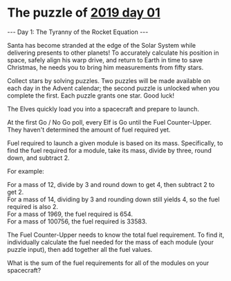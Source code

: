 # The puzzle of [2019 day 01](https://adventofcode.com/2019/day/1)

--- Day 1: The Tyranny of the Rocket Equation ---

Santa has become stranded at the edge of the Solar System while delivering presents to other planets! To accurately calculate his position in space, safely align his warp drive, and return to Earth in time to save Christmas, he needs you to bring him measurements from fifty stars.

Collect stars by solving puzzles.  Two puzzles will be made available on each day in the Advent calendar; the second puzzle is unlocked when you complete the first.  Each puzzle grants one star. Good luck!

The Elves quickly load you into a spacecraft and prepare to launch.

At the first Go / No Go poll, every Elf is Go until the Fuel Counter-Upper.  They haven't determined the amount of fuel required yet.

Fuel required to launch a given module is based on its mass.  Specifically, to find the fuel required for a module, take its mass, divide by three, round down, and subtract 2.

For example:

For a mass of 12, divide by 3 and round down to get 4, then subtract 2 to get 2.\
For a mass of 14, dividing by 3 and rounding down still yields 4, so the fuel required is also 2.\
For a mass of 1969, the fuel required is 654.\
For a mass of 100756, the fuel required is 33583.

The Fuel Counter-Upper needs to know the total fuel requirement.  To find it, individually calculate the fuel needed for the mass of each module (your puzzle input), then add together all the fuel values.

What is the sum of the fuel requirements for all of the modules on your spacecraft?